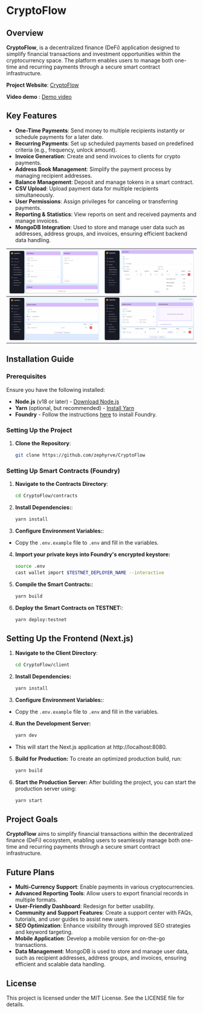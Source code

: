# CryptoFlow

## Overview

**CryptoFlow**, is a decentralized finance (DeFi) application designed to simplify financial transactions and investment opportunities within the cryptocurrency space. The platform enables users to manage both one-time and recurring payments through a secure smart contract infrastructure.


 **Project Website**: [CryptoFlow](https://crypto-flow-app.vercel.app/)

 **Video demo** : [Demo  video](https://vimeo.com/1017128833)


## Key Features

- **One-Time Payments**: Send money to multiple recipients instantly or schedule payments for a later date.
- **Recurring Payments**: Set up scheduled payments based on predefined criteria (e.g., frequency, unlock amount).
- **Invoice Generation**: Create and send invoices to clients for crypto payments.
- **Address Book Management**: Simplify the payment process by managing recipient addresses.
- **Balance Management**: Deposit and manage tokens in a smart contract.
- **CSV Upload**: Upload payment data for multiple recipients simultaneously.
- **User Permissions**: Assign privileges for canceling or transferring payments.
- **Reporting & Statistics**: View reports on sent and received payments and manage invoices.
- **MongoDB Integration**: Used to store and manage user data such as addresses, address groups, and invoices, ensuring efficient backend data handling.


| ![Image 1](https://github.com/zephyrve/CryptoFlow/blob/main/client/public/images/address-book.png) | ![Image 2](https://github.com/zephyrve/CryptoFlow/blob/main/client/public/images/new-invoice.png)           |
|--------------------------------------------------------------------------------------------------------|------------------------------------------------------------------------------------------------------------|
| ![Image 3](https://github.com/zephyrve/CryptoFlow/blob/main/client/public/images/new-one-time-payment.png)  | ![Image 4](https://github.com/zephyrve/CryptoFlow/blob/main/client/public/images/new-recurring-payment.png) |


## Installation Guide

### Prerequisites

Ensure you have the following installed:

- **Node.js** (v18 or later) - [Download Node.js](https://nodejs.org/)
- **Yarn** (optional, but recommended) - [Install Yarn](https://www.npmjs.com/package/yarn)
- **Foundry** - Follow the instructions [here](https://book.getfoundry.sh/getting-started/installation.html) to install Foundry.


### Setting Up the Project 

1. **Clone the Repository**:

   ```bash
   git clone https://github.com/zephyrve/CryptoFlow
   ```

### Setting Up Smart Contracts (Foundry)

1. **Navigate to the Contracts Directory**:

   ```bash
   cd CryptoFlow/contracts
   ```

2. **Install Dependencies:**:

    ```bash
    yarn install
    ````

3. **Configure Environment Variables:**:

* Copy the `.env.example` file to `.env` and fill in the variables.

4. **Import your private keys into Foundry's encrypted keystore:**

    ```bash
    source .env
    cast wallet import $TESTNET_DEPLOYER_NAME --interactive
    ```

5. **Compile the Smart Contracts:**:

      ```bash
      yarn build
      ````

6. **Deploy the Smart Contracts on TESTNET:**:

      ```bash
      yarn deploy:testnet
      ````

## Setting Up the Frontend (Next.js)

1. **Navigate to the Client Directory**:

   ```bash
   cd CryptoFlow/client
   ```

2. **Install Dependencies:**

   ```bash
   yarn install
   ```

3. **Configure Environment Variables:**:

- Copy the `.env.example` file to `.env` and fill in the variables.

4. **Run the Development Server:**

   ```bash
   yarn dev
   ```

  * This will start the Next.js application at http://localhost:8080.

5. **Build for Production:** To create an optimized production build, run:

   ```bash
   yarn build
   ```

6. **Start the Production Server:** After building the project, you can start the production server using:

   ```bash
   yarn start
   ```
 

## Project Goals

**CryptoFlow** aims to simplify financial transactions within the decentralized finance (DeFi) ecosystem, enabling users to seamlessly manage both one-time and recurring payments through a secure smart contract infrastructure.

## Future Plans

* **Multi-Currency Support**: Enable payments in various cryptocurrencies.
* **Advanced Reporting Tools**: Allow users to export financial records in multiple formats.
* **User-Friendly Dashboard**: Redesign for better usability.
* **Community and Support Features**: Create a support center with FAQs, tutorials, and user guides to assist new users.
* **SEO Optimization**: Enhance visibility through improved SEO strategies and keyword targeting.
* **Mobile Application**: Develop a mobile version for on-the-go transactions. 
* **Data Management**: MongoDB is used to store and manage user data, such as recipient addresses, address groups, and invoices, ensuring efficient and scalable data handling.
## License

This project is licensed under the MIT License. See the LICENSE file for details.
